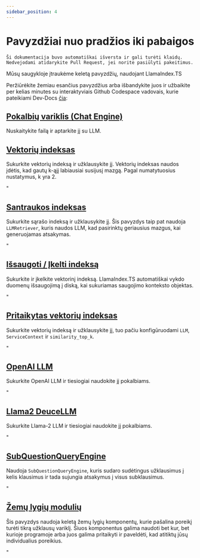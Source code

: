 ```yaml
---
sidebar_position: 4
---
```


# Pavyzdžiai nuo pradžios iki pabaigos

`Ši dokumentacija buvo automatiškai išversta ir gali turėti klaidų. Nedvejodami atidarykite Pull Request, jei norite pasiūlyti pakeitimus.`

Mūsų saugykloje įtraukėme keletą pavyzdžių, naudojant LlamaIndex.TS

Peržiūrėkite žemiau esančius pavyzdžius arba išbandykite juos ir užbaikite per kelias minutes su interaktyviais Github Codespace vadovais, kurie pateikiami Dev-Docs [čia](https://codespaces.new/team-dev-docs/lits-dev-docs-playground?devcontainer_path=.devcontainer%2Fjavascript_ltsquickstart%2Fdevcontainer.json):

## [Pokalbių variklis (Chat Engine)](https://github.com/run-llama/LlamaIndexTS/blob/main/examples/chatEngine.ts)

Nuskaitykite failą ir aptarkite jį su LLM.

## [Vektorių indeksas](https://github.com/run-llama/LlamaIndexTS/blob/main/examples/vectorIndex.ts)

Sukurkite vektorių indeksą ir užklausykite jį. Vektorių indeksas naudos įdėtis, kad gautų k-ąjį labiausiai susijusį mazgą. Pagal numatytuosius nustatymus, k yra 2.

"

## [Santraukos indeksas](https://github.com/run-llama/LlamaIndexTS/blob/main/examples/summaryIndex.ts)

Sukurkite sąrašo indeksą ir užklausykite jį. Šis pavyzdys taip pat naudoja `LLMRetriever`, kuris naudos LLM, kad pasirinktų geriausius mazgus, kai generuojamas atsakymas.

"

## [Išsaugoti / Įkelti indeksą](https://github.com/run-llama/LlamaIndexTS/blob/main/examples/storageContext.ts)

Sukurkite ir įkelkite vektorinį indeksą. LlamaIndex.TS automatiškai vykdo duomenų išsaugojimą į diską, kai sukuriamas saugojimo konteksto objektas.

"

## [Pritaikytas vektorių indeksas](https://github.com/run-llama/LlamaIndexTS/blob/main/examples/vectorIndexCustomize.ts)

Sukurkite vektorių indeksą ir užklausykite jį, tuo pačiu konfigūruodami `LLM`, `ServiceContext` ir `similarity_top_k`.

"

## [OpenAI LLM](https://github.com/run-llama/LlamaIndexTS/blob/main/examples/openai.ts)

Sukurkite OpenAI LLM ir tiesiogiai naudokite jį pokalbiams.

"

## [Llama2 DeuceLLM](https://github.com/run-llama/LlamaIndexTS/blob/main/examples/llamadeuce.ts)

Sukurkite Llama-2 LLM ir tiesiogiai naudokite jį pokalbiams.

"

## [SubQuestionQueryEngine](https://github.com/run-llama/LlamaIndexTS/blob/main/examples/subquestion.ts)

Naudoja `SubQuestionQueryEngine`, kuris sudaro sudėtingus užklausimus į kelis klausimus ir tada sujungia atsakymus į visus subklausimus.

"

## [Žemų lygių modulių](https://github.com/run-llama/LlamaIndexTS/blob/main/examples/lowlevel.ts)

Šis pavyzdys naudoja keletą žemų lygių komponentų, kurie pašalina poreikį turėti tikrą užklausų variklį. Šiuos komponentus galima naudoti bet kur, bet kurioje programoje arba juos galima pritaikyti ir paveldėti, kad atitiktų jūsų individualius poreikius.

"
